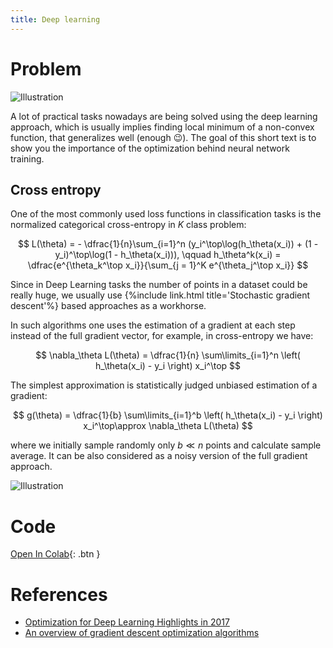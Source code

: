 ```yaml
---
title: Deep learning
---
```


# Problem

![Illustration](dl.png)

A lot of practical tasks nowadays are being solved using the deep learning approach, which is usually implies finding local minimum of a non-convex function, that generalizes well (enough 😉). The goal of this short text is to show you the importance of the optimization behind neural network training.

## Cross entropy
One of the most commonly used loss functions in classification tasks is the normalized categorical cross-entropy in $K$ class problem:

$$
L(\theta) = - \dfrac{1}{n}\sum_{i=1}^n (y_i^\top\log(h_\theta(x_i)) + (1 - y_i)^\top\log(1 - h_\theta(x_i))), \qquad h_\theta^k(x_i) = \dfrac{e^{\theta_k^\top x_i}}{\sum_{j = 1}^K e^{\theta_j^\top x_i}}
$$

Since in Deep Learning tasks the number of points in a dataset could be really huge, we usually use {%include link.html title='Stochastic gradient descent'%} based approaches as a workhorse. 

In such algorithms one uses the estimation of a gradient at each step instead of the full gradient vector, for example, in cross-entropy we have:

$$
\nabla_\theta L(\theta) = \dfrac{1}{n} \sum\limits_{i=1}^n \left( h_\theta(x_i) - y_i \right) x_i^\top
$$

The simplest approximation is statistically judged unbiased estimation of a gradient:

$$
g(\theta) = \dfrac{1}{b} \sum\limits_{i=1}^b \left( h_\theta(x_i) - y_i \right) x_i^\top\approx \nabla_\theta L(\theta)
$$

where we initially sample randomly only $b \ll n$ points and calculate sample average. It can be also considered as a noisy version of the full gradient approach.

![Illustration](MLP_optims.svg)


# Code
[Open In Colab](https://colab.research.google.com/github/MerkulovDaniil/optim/blob/master/assets/Notebooks/Deep%20learning.ipynb){: .btn }

# References
* [Optimization for Deep Learning Highlights in 2017](http://ruder.io/deep-learning-optimization-2017/)
* [An overview of gradient descent optimization algorithms](http://ruder.io/optimizing-gradient-descent/)
